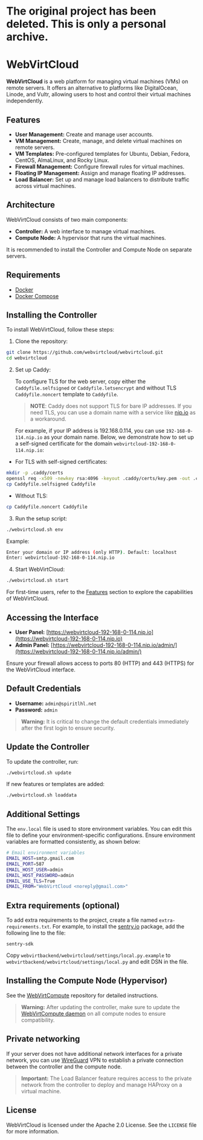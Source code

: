 # The original project has been deleted. This is only a personal archive.

# WebVirtCloud

**WebVirtCloud** is a web platform for managing virtual machines (VMs) on remote servers. It offers an alternative to platforms like DigitalOcean, Linode, and Vultr, allowing users to host and control their virtual machines independently.

## Features

- **User Management:** Create and manage user accounts.
- **VM Management:** Create, manage, and delete virtual machines on remote servers.
- **VM Templates:** Pre-configured templates for Ubuntu, Debian, Fedora, CentOS, AlmaLinux, and Rocky Linux.
- **Firewall Management:** Configure firewall rules for virtual machines.
- **Floating IP Management:** Assign and manage floating IP addresses.
- **Load Balancer:** Set up and manage load balancers to distribute traffic across virtual machines.

## Architecture

WebVirtCloud consists of two main components:
- **Controller:** A web interface to manage virtual machines.
- **Compute Node:** A hypervisor that runs the virtual machines.

It is recommended to install the Controller and Compute Node on separate servers.

## Requirements

- [Docker](https://www.docker.com/get-started/)
- [Docker Compose](https://docs.docker.com/compose/install/)

## Installing the Controller

To install WebVirtCloud, follow these steps:

1. Clone the repository:

```bash
git clone https://github.com/webvirtcloud/webvirtcloud.git
cd webvirtcloud
```

2. Set up Caddy:

    To configure TLS for the web server, copy either the `Caddyfile.selfsigned` or `Caddyfile.letsencrypt` and without TLS `Caddyfile.noncert` template to `Caddyfile`. 

    > **NOTE**: Caddy does not support TLS for bare IP addresses. If you need TLS, you can use a domain name with a service like [nip.io](https://nip.io) as a workaround.

    For example, if your IP address is 192.168.0.114, you can use `192-168-0-114.nip.io` as your domain name. Below, we demonstrate how to set up a self-signed certificate for the domain `webvirtcloud-192-168-0-114.nip.io`:

- For TLS with self-signed certificates:

```bash
mkdir -p .caddy/certs
openssl req -x509 -newkey rsa:4096 -keyout .caddy/certs/key.pem -out .caddy/certs/cert.pem -days 365 -nodes -subj "/CN=webvirtcloud-192-168-0-114.nip.io"
cp Caddyfile.selfsigned Caddyfile
```

- Without TLS:

```bash
cp Caddyfile.noncert Caddyfile
```

3. Run the setup script:

```bash
./webvirtcloud.sh env
```

Example:

```bash
Enter your domain or IP address (only HTTP). Default: localhost
Enter: webvirtcloud-192-168-0-114.nip.io
```

4. Start WebVirtCloud:

```bash
./webvirtcloud.sh start
```

For first-time users, refer to the [Features](#features) section to explore the capabilities of WebVirtCloud.

## Accessing the Interface

- **User Panel:** [https://webvirtcloud-192-168-0-114.nip.io](https://webvirtcloud-192-168-0-114.nip.io)
- **Admin Panel:** [https://webvirtcloud-192-168-0-114.nip.io/admin/](https://webvirtcloud-192-168-0-114.nip.io/admin/)

Ensure your firewall allows access to ports 80 (HTTP) and 443 (HTTPS) for the WebVirtCloud interface.

## Default Credentials

- **Username:** `admin@spiritlhl.net`
- **Password:** `admin`

> **Warning:** It is critical to change the default credentials immediately after the first login to ensure security.

## Update the Controller

To update the controller, run:

```bash
./webvirtcloud.sh update
```

If new features or templates are added:

```bash
./webvirtcloud.sh loaddata
```

## Additional Settings

The `env.local` file is used to store environment variables. You can edit this file to define your environment-specific configurations. Ensure environment variables are formatted consistently, as shown below:

```bash
# Email environment variables
EMAIL_HOST=smtp.gmail.com
EMAIL_PORT=587
EMAIL_HOST_USER=admin
EMAIL_HOST_PASSWORD=admin
EMAIL_USE_TLS=True
EMAIL_FROM="WebVirtCloud <noreply@gmail.com>"
```

## Extra requirements (optional)

To add extra requirements to the project, create a file named `extra-requirements.txt`. For example, to install the [sentry.io](https://sentry.io) package, add the following line to the file:

```plaintext
sentry-sdk
```

Copy `webvirtbackend/webvirtcloud/settings/local.py.example` to `webvirtbackend/webvirtcloud/settings/local.py` and edit DSN in the file.


## Installing the Compute Node (Hypervisor)

See the [WebVirtCompute](https://github.com/webvirtcloud/webvirtcompute) repository for detailed instructions.

> **Warning:** After updating the controller, make sure to update the [WebVirtCompute daemon](https://github.com/webvirtcloud/webvirtcompute?tab=readme-ov-file#update-webvirtcompute-daemon) on all compute nodes to ensure compatibility.

## Private networking

If your server does not have additional network interfaces for a private network, you can use [WireGuard](https://www.wireguard.com) VPN to establish a private connection between the controller and the compute node.

> **Important:** The Load Balancer feature requires access to the private network from the controller to deploy and manage HAProxy on a virtual machine.

## License

WebVirtCloud is licensed under the Apache 2.0 License. See the `LICENSE` file for more information.
